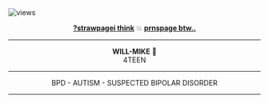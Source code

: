   
  <img src="https://komarev.com/ghpvc/?username=w1llbyers&style=flat-square" alt="views"/> 
  <p align="center">
  <a href="onewhxeatmark.straw.page">
    <b>?strawpagei think</b></a>  
💥   <a  href=en.pronouns.page@willonewheatster "><b>prnspage btw..</b></a>
</p>

---

<p align="center">
  <b>WILL-MIKE</b> 🎨 <br> 4TEEN
  
</p>

---

<p align="center">
   BPD - AUTISM - SUSPECTED BIPOLAR DISORDER
</p>

---
